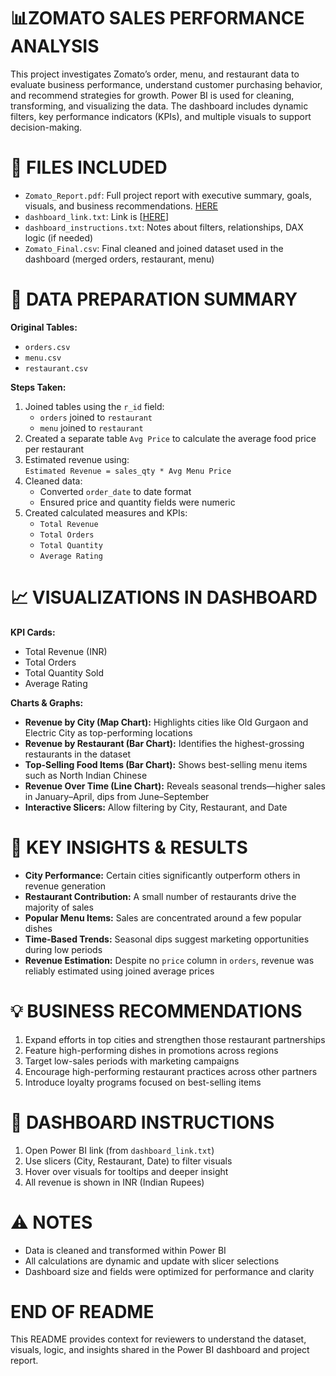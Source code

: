 
📊ZOMATO SALES PERFORMANCE ANALYSIS
==============================
This project investigates Zomato’s order, menu, and restaurant data to evaluate business performance, understand customer purchasing behavior, and recommend strategies for growth. Power BI is used for cleaning, transforming, and visualizing the data. The dashboard includes dynamic filters, key performance indicators (KPIs), and multiple visuals to support decision-making.

🧾 FILES INCLUDED
==============================

- `Zomato_Report.pdf`: Full project report with executive summary, goals, visuals, and business recommendations. [HERE](https://acrobat.adobe.com/id/urn:aaid:sc:US:d778c2f2-9b55-4145-bbd4-5fbcd621bcb3) 
- `dashboard_link.txt`: Link is [[HERE](https://grantanalytics-my.sharepoint.com/:u:/g/personal/kaleibgrant_grantanalytics_onmicrosoft_com/EazZLBcwD4NOs7Vk_IfAWJoBOei_1WoMFdjuzdphqEZXoA?e=7KKuQ0)]
- `dashboard_instructions.txt`: Notes about filters, relationships, DAX logic (if needed)  
- `Zomato_Final.csv`: Final cleaned and joined dataset used in the dashboard (merged orders, restaurant, menu)  

🧪 DATA PREPARATION SUMMARY
==============================

**Original Tables:**
- `orders.csv`  
- `menu.csv`  
- `restaurant.csv`  

**Steps Taken:**
1. Joined tables using the `r_id` field:
   - `orders` joined to `restaurant`
   - `menu` joined to `restaurant`
2. Created a separate table `Avg Price` to calculate the average food price per restaurant
3. Estimated revenue using:  
   `Estimated Revenue = sales_qty * Avg Menu Price`
4. Cleaned data:
   - Converted `order_date` to date format
   - Ensured price and quantity fields were numeric
5. Created calculated measures and KPIs:
   - `Total Revenue`
   - `Total Orders`
   - `Total Quantity`
   - `Average Rating`

📈 VISUALIZATIONS IN DASHBOARD
==============================

**KPI Cards:**  
- Total Revenue (INR)  
- Total Orders  
- Total Quantity Sold  
- Average Rating

**Charts & Graphs:**
- **Revenue by City (Map Chart):** Highlights cities like Old Gurgaon and Electric City as top-performing locations  
- **Revenue by Restaurant (Bar Chart):** Identifies the highest-grossing restaurants in the dataset  
- **Top-Selling Food Items (Bar Chart):** Shows best-selling menu items such as North Indian Chinese  
- **Revenue Over Time (Line Chart):** Reveals seasonal trends—higher sales in January–April, dips from June–September  
- **Interactive Slicers:** Allow filtering by City, Restaurant, and Date  

📌 KEY INSIGHTS & RESULTS
==============================

- **City Performance:** Certain cities significantly outperform others in revenue generation  
- **Restaurant Contribution:** A small number of restaurants drive the majority of sales  
- **Popular Menu Items:** Sales are concentrated around a few popular dishes  
- **Time-Based Trends:** Seasonal dips suggest marketing opportunities during low periods  
- **Revenue Estimation:** Despite no `price` column in `orders`, revenue was reliably estimated using joined average prices  

💡 BUSINESS RECOMMENDATIONS
==============================

1. Expand efforts in top cities and strengthen those restaurant partnerships  
2. Feature high-performing dishes in promotions across regions  
3. Target low-sales periods with marketing campaigns  
4. Encourage high-performing restaurant practices across other partners  
5. Introduce loyalty programs focused on best-selling items  

🔧 DASHBOARD INSTRUCTIONS
==============================

1. Open Power BI link (from `dashboard_link.txt`)  
2. Use slicers (City, Restaurant, Date) to filter visuals  
3. Hover over visuals for tooltips and deeper insight  
4. All revenue is shown in INR (Indian Rupees)

⚠️ NOTES
==============================

- Data is cleaned and transformed within Power BI  
- All calculations are dynamic and update with slicer selections  
- Dashboard size and fields were optimized for performance and clarity  

END OF README
==============================

This README provides context for reviewers to understand the dataset, visuals, logic, and insights shared in the Power BI dashboard and project report.
